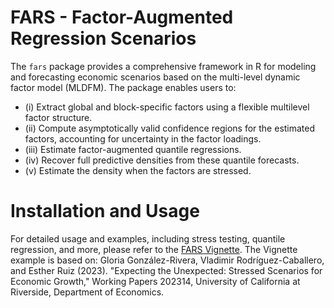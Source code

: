 # FARS - Factor-Augmented Regression Scenarios

The `fars` package provides a comprehensive framework in R for modeling and forecasting economic scenarios based on the multi-level dynamic factor model (MLDFM). The package enables users to:

- (i) Extract global and block-specific factors using a flexible multilevel factor structure.
- (ii) Compute asymptotically valid confidence regions for the estimated factors, accounting for uncertainty in the factor loadings.
- (iii) Estimate factor-augmented quantile regressions.
- (iv) Recover full predictive densities from these quantile forecasts.
- (v) Estimate the density when the factors are stressed.

# Installation and Usage
For  detailed usage and examples, including stress testing, quantile regression, and more, please refer to the [FARS Vignette](./vignettes/introduction.html).
The Vignette example is based on: 
Gloria González-Rivera, Vladimir Rodríguez-Caballero, and Esther Ruiz (2023). "Expecting the Unexpected: Stressed Scenarios for Economic Growth," Working Papers 202314, University of California at Riverside, Department of Economics.